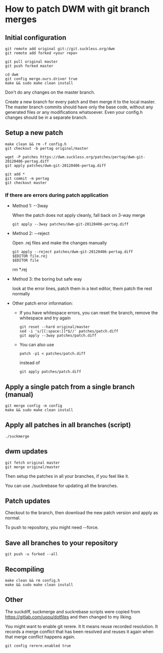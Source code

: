 # How to patch DWM with git branch merges

## Initial configuration

    git remote add original git://git.suckless.org/dwm
    git remote add forked <your repo>

    git pull original master
    git push forked master

    cd dwm
    git config merge.ours.driver true
    make && sudo make clean install

Don't do any changes on the master branch.

Create a new branch for every patch and then merge it to the local master. The master branch commits should have only the base code, without any generated files or any modifications whatsoever. Even your config.h changes should be in a separate branch.

## Setup a new patch

    make clean && rm -f config.h
    git checkout -b pertag original/master

    wget -P patches https://dwm.suckless.org/patches/pertag/dwm-git-20120406-pertag.diff
    git apply patches/dwm-git-20120406-pertag.diff

    git add *
    git commit -m pertag
    git checkout master

### If there are errors during patch application

- Method 1: --3way

    When the patch does not apply cleanly, fall back on 3-way merge

      git apply --3way patches/dwm-git-20120406-pertag.diff

- Method 2: --reject

    Open .rej files and make the changes manually

      git apply --reject patches/dwm-git-20120406-pertag.diff
      $EDITOR file.rej
      $EDITOR file
    rm *.rej

- Method 3: the boring but safe way

    look at the error lines, patch them in a text editor, them patch the rest normally

- Other patch error information:
  - If you have whitespace errors, you can reset the branch, remove the whitespace and try again

        git reset --hard original/master
        sed -i 's/[[:space:]]*$//' patches/patch.diff
        git apply --3way patches/patch.diff

  - You can also use

        patch -p1 < patches/patch.diff

      instead of

        git apply patches/patch.diff

## Apply a single patch from a single branch (manual)

    git merge config -m config
    make && sudo make clean install

## Apply all patches in all branches (script)

    ./suckmerge

## dwm updates

    git fetch original master
    git merge original/master

Then setup the patches in all your branches, if you feel like it.

You can use ./suckrebase for updating all the branches.

## Patch updates

Checkout to the branch, then download the new patch version and apply as normal.

To push to repository, you might need --force.

## Save all branches to your repository

    git push -u forked --all

## Recompiling

    make clean && rm config.h
    make && sudo make clean install

## Other

The suckdiff, suckmerge and suckrebase scripts were copied from <https://gitlab.com/uoou/dotfiles> and then changed to my liking.

You might want to enable git rerere. It It means reuse recorded resolution. It records a merge conflict that has been resolved and
reuses it again when that merge conflict happens again.

    git config rerere.enabled true
